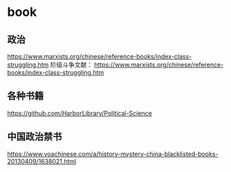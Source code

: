 # book

## 政治
https://www.marxists.org/chinese/reference-books/index-class-struggling.htm
阶级斗争文献： https://www.marxists.org/chinese/reference-books/index-class-struggling.htm

## 各种书籍
https://github.com/HarborLibrary/Political-Science

## 中国政治禁书
https://www.voachinese.com/a/history-mystery-china-blacklisted-books-20130409/1638021.html



